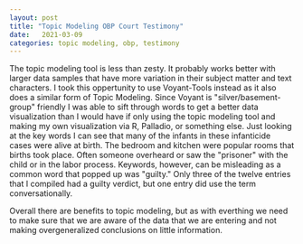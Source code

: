 ```yaml
---
layout: post
title: "Topic Modeling OBP Court Testimony"
date:   2021-03-09
categories: topic modeling, obp, testimony
---
```


The topic modeling tool is less than zesty. It probably works better with larger data samples that have more variation in their subject matter and text characters. I took this oppertunity to use Voyant-Tools instead as it also does a similar form of Topic Modeling. Since Voyant is "silver/basement-group" friendly I was able to sift through words to get a better data visualization than I would have if only using the topic modeling tool and making my own visualization via R, Palladio, or something else. Just looking at the key words I can see that many of the infants in these infanticide cases were alive at birth. The bedroom and kitchen were popular rooms that births took place. Often someone overheard or saw the "prisoner" with the child or in the labor process. Keywords, however, can be misleading as a common word that popped up was "guilty." Only three of the twelve entries that I compiled had a guilty verdict, but one entry did use the term conversationally. 

Overall there are benefits to topic modeling, but as with everthing we need to make sure that we are aware of the data that we are entering and not making overgeneralized conclusions on little information. 